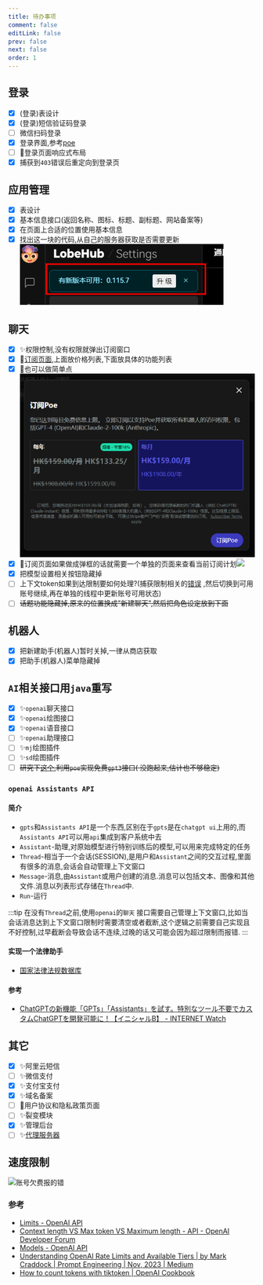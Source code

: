 ```yaml
---
title: 待办事项
comment: false
editLink: false
prev: false
next: false
order: 1
---
```


<script setup lang="ts">
const images1 = [{src:'https://github.com/hhypygy/images/raw/master/20231224/2023-12-24_01-46.6cjgzr9cjcs0.webp',alt:''}]
const images2 = [{src:'https://cdn.jsdelivr.net/gh/hhypygy/images@master/20240101/权限控制流程.48ywtfvc0vs0.svg',alt:'权限控制流程'}]
const images3 = [{src:'https://cdn.jsdelivr.net/gh/hhypygy/images@master/20240108/image.ts6vyix6djk.png',alt:''},{src:'https://cdn.jsdelivr.net/gh/hhypygy/images@master/20240108/image.6rfwjicdidg0.png',alt:''}]
const images4 = [{src:'https://cdn.jsdelivr.net/gh/hhypygy/images@master/20240108/image.77tweqbwzq00.png',alt:''} ]

const 聊天相关任务 = [
{ title:"测试",completed:false }
]
</script>

## 登录

- [x] (登录)表设计
- [x] (登录)短信验证码登录
- [ ] 微信扫码登录
- [x] 登录界面,参考[poe](https://poe.com/login?redirect_url=%2FChatGPT)
- [ ] 📱登录页面响应式布局
- [x] 捕获到`403`错误后重定向到登录页

## 应用管理

- [x] 表设计
- [x] 基本信息接口(返回名称、图标、标题、副标题、网站备案等)
- [x] 在页面上合适的位置使用基本信息
- [x] 找出这一块的代码,从自己的服务器获取是否需要更新![](./assets/2023-12-24_01-25.png)

## 聊天

- [x] ✨权限控制,没有权限就弹出订阅窗口
- [x] 💄[订阅页面](https://codepen.io/inescodes/pen/PoxMyvX),上面放价格列表,下面放具体的功能列表
- [x] 💄也可以做简单点![](./assets/img_5.png)
- [x] 
  💄订阅页面如果做成弹框的话就需要一个单独的页面来查看当前订阅计划![](https://cdn.jsdelivr.net/gh/hhypygy/images@master/20240110/image.64jntnb7zlw0.png)
- [x] 把模型设置相关按钮隐藏掉
- [ ] 上下文token如果到达限制要如何处理?(捕获限制相关的[错误](https://poe.com/s/lZ6FwqIjHH0UpAZTKqfA)
  ,然后切换到可用账号继续,再在单独的线程中更新账号可用状态)
- [ ] ~~话题功能隐藏掉,原来的位置换成"新建聊天",然后把角色设定放到下面~~<ImageRenderer :value="images3" />

## 机器人

- [x] 把新建助手(机器人)暂时关掉,一律从商店获取
- [x] 把助手(机器人)菜单隐藏掉

## `AI`相关接口用`java`重写

- [x] ✨`openai`聊天接口
- [x] ✨`openai`绘图接口
- [x] ✨`openai`语音接口
- [ ] ✨`openai`助理接口
- [ ] ✨`mj`绘图插件
- [ ] ✨`sd`绘图插件
- [ ] ~~研究下[这个](https://github.com/snowby666/poe-api-wrapper),利用`poe`实现免费`gpt3`接口(
  没跑起来,估计也不够稳定)~~

### `openai Assistants API`

#### 简介

* `gpts`和`Assistants API`是一个东西,区别在于`gpts`是在`chatgpt ui`上用的,而`Assistants API`可以用`api`集成到客户系统中去
* `Assistant`-助理,对原始模型进行特别训练后的模型,可以用来完成特定的任务
* `Thread`-相当于一个会话(SESSION),是用户和`Assistant`之间的交互过程,里面有很多的消息,会话会自动管理上下文窗口
* `Message`-消息,由`Assistant`或用户创建的消息.消息可以包括文本、图像和其他文件.消息以列表形式存储在`Thread`中.
* `Run`-运行

:::tip
在没有`Thread`之前,使用`openai`的`聊天`
接口需要自己管理上下文窗口,比如当会话消息达到上下文窗口限制时需要清空或者截断,这个逻辑之前需要自己实现且不好控制,过早截断会导致会话不连续,过晚的话又可能会因为超过限制而报错.
:::


#### 实现一个法律助手

* [国家法律法规数据库](https://flk.npc.gov.cn/)

#### 参考

* [ChatGPTの新機能「GPTs」「Assistants」を試す。特別なツール不要でカスタムChatGPTを開発可能に！【イニシャルB】 - INTERNET Watch](https://internet.watch.impress.co.jp/docs/column/shimizu/1546371.html)

## 其它

- [x] ✨阿里云短信
- [ ] ✨微信支付
- [x] ✨支付宝支付
- [x] ✨域名备案
- [ ] 💄用户协议和隐私政策页面
- [ ] ✨裂变模块
- [x] ✨管理后台
- [ ] ✨[代理服务器](https://github.com/qiushihao/openai-proxy-docker)

## 速度限制

![账号欠费报的错](https://cdn.jsdelivr.net/gh/hhypygy/images@master/20240109/image.78khh98rkmc0.png)

### 参考

* [Limits - OpenAI API](https://platform.openai.com/account/limits)
* [Context length VS Max token VS Maximum length - API - OpenAI Developer Forum](https://community.openai.com/t/context-length-vs-max-token-vs-maximum-length/125585)
* [Models - OpenAI API](https://platform.openai.com/docs/models/gpt-3-5)
* [Understanding OpenAI Rate Limits and Available Tiers | by Mark Craddock | Prompt Engineering | Nov, 2023 | Medium](https://medium.com/prompt-engineering/understanding-openai-rate-limits-and-available-tiers-10caeb79d120)
* [How to count tokens with tiktoken | OpenAI Cookbook](https://cookbook.openai.com/examples/how_to_count_tokens_with_tiktoken)
